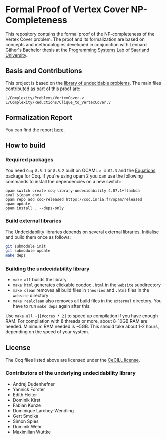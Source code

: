 # Formal Proof of Vertex Cover NP-Completeness

This repository contains the formal proof of the NP-completeness of the Vertex Cover problem. 
The proof and its formalization are based on concepts and methodologies developed in conjunction with Lennard Gäher's Bachelor thesis at the [Programming Systems Lab](https://www.ps.uni-saarland.de/) of [Saarland University](https://www.uni-saarland.de/).



## Basis and Contributions

This project is based on the [library of undecidable problems](https://github.com/uds-psl/coq-library-undecidability). The main files contributed as part of this proof are:

```
L/Complexity/Problems/VertexCover.v 
L/Complexity/Reductions/Clique_to_VertexCover.v
```

## Formalization Report

You can find the report [here](https://github.com/violeta-kastreva/vertex-cover-np-c-formal-proof/blob/master/Formalization%20of%20Clique%20to%20Vertex%20Cover%20Reduction%20in%20Coq..pdf).


## How to build

### Required packages

You need `Coq 8.8.1` or `8.8.2` built on OCAML `> 4.02.3` and the [Equations](https://mattam82.github.io/Coq-Equations/) package for Coq. If you're using opam 2 you can use the following commands to install the dependencies on a new switch:

```
opam switch create coq-library-undecidability 4.07.1+flambda
eval $(opam env)
opam repo add coq-released https://coq.inria.fr/opam/released
opam update
opam install . --deps-only
```

### Build external libraries

The Undecidability libraries depends on several external libraries. Initialise and build them once as follows:

``` sh
git submodule init
git submodule update
make deps
```

### Building the undecidability library

- `make all` builds the library
- `make html` generates clickable coqdoc `.html` in the `website` subdirectory
- `make clean` removes all build files in `theories` and `.html` files in the `website` directory
- `make realclean` also removes all build files in the `external` directory. You have to run `make deps` again after this.

Use `make all -j[#cores * 2]` to speed up compilation if you have enough RAM. For compilation with 8 threads or more, about 8-10GB RAM are needed. Minimum RAM needed is ~5GB.
This should take about 1-2 hours, depending on the speed of your system.



## License

The Coq files listed above are licensed under the [CeCILL license](https://github.com/uds-psl/ba-gaeher/blob/master/CeCILL_LICENSE.txt).



### Contributors of the underlying undecidability library 

- Andrej Dudenhefner
- Yannick Forster
- Edith Heiter
- Dominik Kirst
- Fabian Kunze
- Dominique Larchey-Wendling
- Gert Smolka
- Simon Spies
- Dominik Wehr
- Maximilian Wuttke
